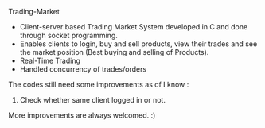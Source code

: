 Trading-Market

- Client-server based Trading Market System developed in C and done through socket programming.
- Enables clients to login, buy and sell products, view their trades and see the market position (Best buying and selling of Products).
- Real-Time Trading
- Handled concurrency of trades/orders

The codes still need some improvements as of I know : 
1. Check whether same client logged in or not.

More improvements are always welcomed. :)
